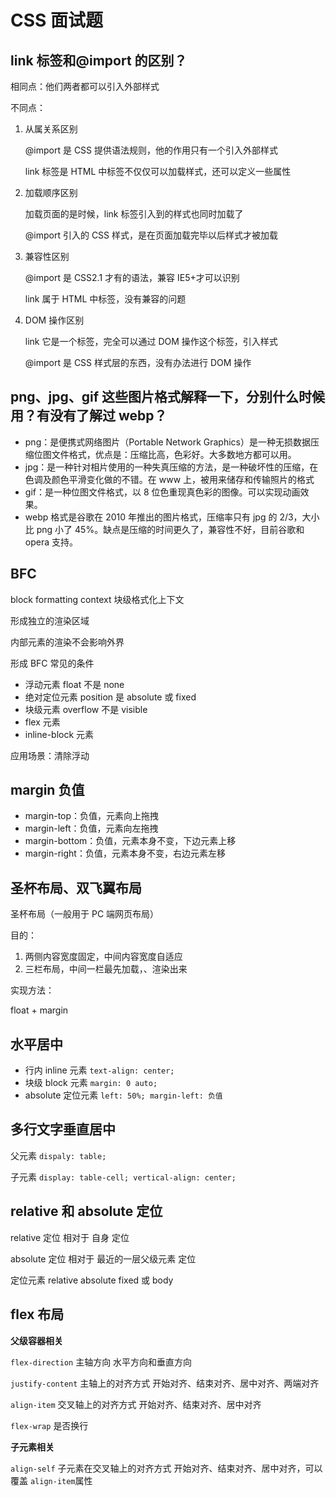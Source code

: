 # CSS 面试题

## link 标签和@import 的区别？

相同点：他们两者都可以引入外部样式

不同点：

1. 从属关系区别

   @import 是 CSS 提供语法规则，他的作用只有一个引入外部样式

   link 标签是 HTML 中标签不仅仅可以加载样式，还可以定义一些属性

2. 加载顺序区别

   加载页面的是时候，link 标签引入到的样式也同时加载了

   @import 引入的 CSS 样式，是在页面加载完毕以后样式才被加载

3. 兼容性区别

   @import 是 CSS2.1 才有的语法，兼容 IE5+才可以识别

   link 属于 HTML 中标签，没有兼容的问题

4. DOM 操作区别

   link 它是一个标签，完全可以通过 DOM 操作这个标签，引入样式

   @import 是 CSS 样式层的东西，没有办法进行 DOM 操作

## png、jpg、gif 这些图片格式解释一下，分别什么时候用？有没有了解过 webp？

- png：是便携式网络图片（Portable Network Graphics）是一种无损数据压缩位图文件格式，优点是：压缩比高，色彩好。大多数地方都可以用。
- jpg：是一种针对相片使用的一种失真压缩的方法，是一种破坏性的压缩，在色调及颜色平滑变化做的不错。在 www 上，被用来储存和传输照片的格式
- gif：是一种位图文件格式，以 8 位色重现真色彩的图像。可以实现动画效果。
- webp 格式是谷歌在 2010 年推出的图片格式，压缩率只有 jpg 的 2/3，大小比 png 小了 45%。缺点是压缩的时间更久了，兼容性不好，目前谷歌和 opera 支持。

## BFC

block formatting context 块级格式化上下文

形成独立的渲染区域

内部元素的渲染不会影响外界

形成 BFC 常见的条件

- 浮动元素 float 不是 none
- 绝对定位元素 position 是 absolute 或 fixed
- 块级元素 overflow 不是 visible
- flex 元素
- inline-block 元素

应用场景：清除浮动

## margin 负值

- margin-top：负值，元素向上拖拽
- margin-left：负值，元素向左拖拽
- margin-bottom：负值，元素本身不变，下边元素上移
- margin-right：负值，元素本身不变，右边元素左移

## 圣杯布局、双飞翼布局

圣杯布局（一般用于 PC 端网页布局）

目的：

1. 两侧内容宽度固定，中间内容宽度自适应
2. 三栏布局，中间一栏最先加载，、渲染出来

实现方法：

float + margin

## 水平居中

- 行内 inline 元素 `text-align: center; `
- 块级 block 元素 `margin: 0 auto;`
- absolute 定位元素 `left: 50%; margin-left: 负值`

## 多行文字垂直居中

父元素 `dispaly: table;`

子元素 `display: table-cell; vertical-align: center;`

## relative 和 absolute 定位

relative 定位 相对于 自身 定位

absolute 定位 相对于 最近的一层父级元素 定位

定位元素 relative absolute fixed 或 body

## flex 布局

**父级容器相关**

`flex-direction` 主轴方向 水平方向和垂直方向

`justify-content` 主轴上的对齐方式 开始对齐、结束对齐、居中对齐、两端对齐

`align-item` 交叉轴上的对齐方式 开始对齐、结束对齐、居中对齐

`flex-wrap` 是否换行

**子元素相关**

`align-self` 子元素在交叉轴上的对齐方式 开始对齐、结束对齐、居中对齐，可以覆盖 `align-item`属性
